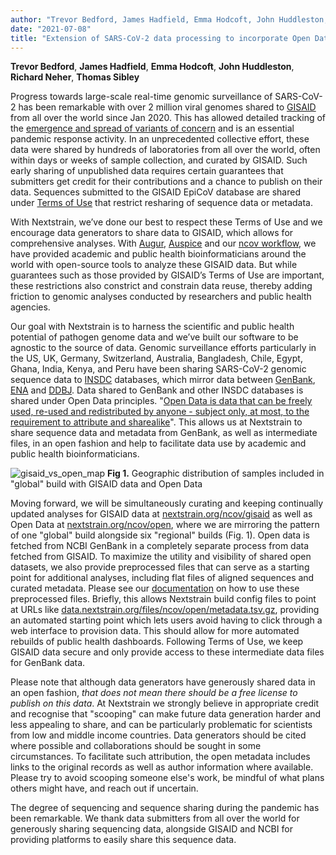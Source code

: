 ```yaml
---
author: "Trevor Bedford, James Hadfield, Emma Hodcoft, John Huddleston, Richard Neher, Thomas Sibley"
date: "2021-07-08"
title: "Extension of SARS-CoV-2 data processing to incorporate Open Data through GenBank"
---
```


**Trevor Bedford**, **James Hadfield**, **Emma Hodcoft**, **John Huddleston**, **Richard Neher**, **Thomas Sibley**

Progress towards large-scale real-time genomic surveillance of SARS-CoV-2 has been remarkable with over 2 million viral genomes shared to [GISAID](https://www.gisaid.org/) from all over the world since Jan 2020. This has allowed detailed tracking of the [emergence and spread of variants of concern](https://www.who.int/en/activities/tracking-SARS-CoV-2-variants/) and is an essential pandemic response activity. In an unprecedented collective effort, these data were shared by hundreds of laboratories from all over the world, often within days or weeks of sample collection, and curated by GISAID. Such early sharing of unpublished data requires certain guarantees that submitters get credit for their contributions and a chance to publish on their data. Sequences submitted to the GISAID EpiCoV database are shared under [Terms of Use](https://www.gisaid.org/registration/terms-of-use/) that restrict resharing of sequence data or metadata.

With Nextstrain, we’ve done our best to respect these Terms of Use and we encourage data generators to share data to GISAID, which allows for comprehensive analyses. With [Augur](https://github.com/nextstrain/augur), [Auspice](https://github.com/nextstrain/auspice) and our [ncov workflow](https://github.com/nextstrain/ncov), we have provided academic and public health bioinformaticians around the world with open-source tools to analyze these GISAID data. But while guarantees such as those provided by GISAID’s Terms of Use are important, these restrictions also constrict and constrain data reuse, thereby adding friction to genomic analyses conducted by researchers and public health agencies.

Our goal with Nextstrain is to harness the scientific and public health potential of pathogen genome data and we’ve built our software to be agnostic to the source of data. Genomic surveillance efforts particularly in the US, UK, Germany, Switzerland, Australia, Bangladesh, Chile, Egypt, Ghana, India, Kenya, and Peru have been sharing SARS-CoV-2 genomic sequence data to [INSDC](http://www.insdc.org/) databases, which mirror data between [GenBank](https://www.ncbi.nlm.nih.gov/genbank/), [ENA](https://www.ebi.ac.uk/ena/browser/home) and [DDBJ](https://www.ddbj.nig.ac.jp/). Data shared to GenBank and other INSDC databases is shared under Open Data principles. "[Open Data is data that can be freely used, re-used and redistributed by anyone - subject only, at most, to the requirement to attribute and sharealike](https://opendatahandbook.org/guide/en/what-is-open-data/)". This allows us at Nextstrain to share sequence data and metadata from GenBank, as well as intermediate files, in an open fashion and help to facilitate data use by academic and public health bioinformaticians.

![gisaid_vs_open_map](img/gisaid_vs_open_map.png)
**Fig 1.** Geographic distribution of samples included in "global" build with GISAID data and Open Data

Moving forward, we will be simultaneously curating and keeping continually updated analyses for GISAID data at [nextstrain.org/ncov/gisaid](https://nextstrain.org/ncov/gisaid) as well as Open Data at [nextstrain.org/ncov/open](https://nextstrain.org/ncov/open), where we are mirroring the pattern of one "global" build alongside six "regional" builds (Fig. 1). Open data is fetched from NCBI GenBank in a completely separate process from data fetched from GISAID. To maximize the utility and visibility of shared open datasets, we also provide preprocessed files that can serve as a starting point for additional analyses, including flat files of aligned sequences and curated metadata. Please see our [documentation](https://docs.nextstrain.org/projects/ncov/en/latest/reference/remote_inputs.html) on how to use these preprocessed files. Briefly, this allows Nextstrain build config files to point at URLs like [data.nextstrain.org/files/ncov/open/metadata.tsv.gz](https://data.nextstrain.org/files/ncov/open/metadata.tsv.gz), providing an automated starting point which lets users avoid having to click through a web interface to provision data. This should allow for more automated rebuilds of public health dashboards. Following Terms of Use, we keep GISAID data secure and only provide access to these intermediate data files for GenBank data.

Please note that although data generators have generously shared data in an open fashion, _that does not mean there should be a free license to publish on this data_. At Nextstrain we strongly believe in appropriate credit and recognise that "scooping" can make future data generation harder and less appealing to share, and can be particularly problematic for scientists from low and middle income countries. Data generators should be cited where possible and collaborations should be sought in some circumstances. To facilitate such attribution, the open metadata includes links to the original records as well as author information where available. Please try to avoid scooping someone else's work, be mindful of what plans others might have, and reach out if uncertain.

The degree of sequencing and sequence sharing during the pandemic has been remarkable. We thank data submitters from all over the world for generously sharing sequencing data, alongside GISAID and NCBI for providing platforms to easily share this sequence data.
